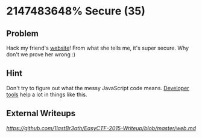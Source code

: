 # 2147483648% Secure (35)

## Problem

Hack my friend's [website](https://www.easyctf.com/static/problems/intro-js/index.html)! From what she tells me, it's super secure. Why don't we prove her wrong :)

## Hint

Don't try to figure out what the messy JavaScript code means. [Developer tools](https://www.google.com/search?q=developer+tools) help a lot in things like this.

## External Writeups

*https://github.com/1lastBr3ath/EasyCTF-2015-Writeup/blob/master/web.md*
